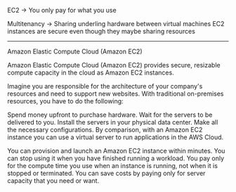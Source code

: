 EC2 -> You only pay for what you use

Multitenancy -> Sharing underling hardware between virtual machines
EC2 instances are secure even though they maybe sharing resources

-----------------------------------------------------------------------------

Amazon Elastic Compute Cloud (Amazon EC2)

Amazon Elastic Compute Cloud (Amazon EC2) provides secure, resizable compute capacity in the cloud as Amazon EC2 instances. 

Imagine you are responsible for the architecture of your company's resources and need to support new websites. With traditional on-premises resources, you have to do the following:

Spend money upfront to purchase hardware.
Wait for the servers to be delivered to you.
Install the servers in your physical data center.
Make all the necessary configurations.
By comparison, with an Amazon EC2 instance you can use a virtual server to run applications in the AWS Cloud.

You can provision and launch an Amazon EC2 instance within minutes.
You can stop using it when you have finished running a workload.
You pay only for the compute time you use when an instance is running, not when it is stopped or terminated.
You can save costs by paying only for server capacity that you need or want.